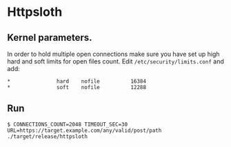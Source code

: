# Httpsloth
## Kernel parameters.
In order to hold multiple open connections make sure you have set up high hard and soft limits for open files count.
Edit `/etc/security/limits.conf` and add:
```
*               hard    nofile          16384
*               soft    nofile          12288
``` 
## Run
    $ CONNECTIONS_COUNT=2048 TIMEOUT_SEC=30 URL=https://target.example.com/any/valid/post/path ./target/release/httpsloth
